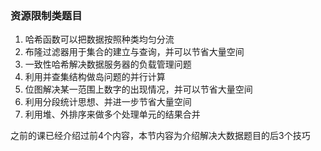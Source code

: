 ### 资源限制类题目

1. 哈希函数可以把数据按照种类均匀分流 
2. 布隆过滤器用于集合的建立与查询，并可以节省大量空间
3. 一致性哈希解决数据服务器的负载管理问题
4. 利用并查集结构做岛问题的并行计算 
5. 位图解决某一范围上数字的出现情况，并可以节省大量空间
6. 利用分段统计思想、并进一步节省大量空间 
7. 利用堆、外排序来做多个处理单元的结果合并

之前的课已经介绍过前4个内容，本节内容为介绍解决大数据题目的后3个技巧